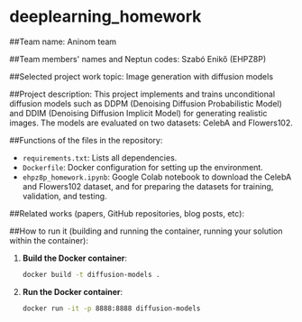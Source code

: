 # deeplearning_homework

##Team name: 
Aninom team

##Team members' names and Neptun codes:
Szabó Enikő (EHPZ8P)

##Selected project work topic:
Image generation with diffusion models

##Project description:
This project implements and trains unconditional diffusion models such as DDPM (Denoising Diffusion Probabilistic Model) and DDIM (Denoising Diffusion Implicit Model) for generating realistic images. 
The models are evaluated on two datasets: CelebA and Flowers102.

##Functions of the files in the repository:
- `requirements.txt`: Lists all dependencies.
- `Dockerfile`: Docker configuration for setting up the environment.
- `ehpz8p_homework.ipynb`: Google Colab notebook to download the CelebA and Flowers102 dataset, and for preparing the datasets for training, validation, and testing.
  
##Related works (papers, GitHub repositories, blog posts, etc):

##How to run it (building and running the container, running your solution within the container):
1. **Build the Docker container**:
   ```bash
   docker build -t diffusion-models .

2. **Run the Docker container**:
    ```bash
    docker run -it -p 8888:8888 diffusion-models
